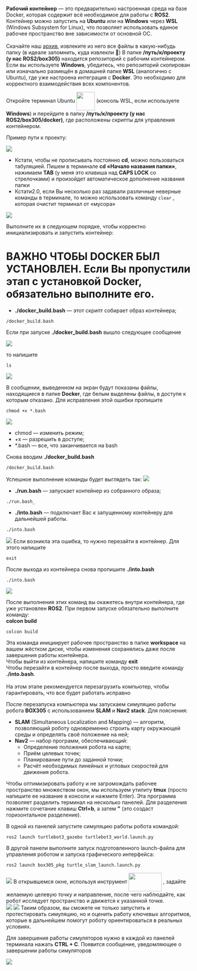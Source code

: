 __Рабочий контейнер__ — это предварительно настроенная среда на базе Docker, которая содержит всё необходимое для работы с __ROS2__. Контейнер можно запустить на __Ubuntu__ или на __Windows__ через __WSL__ (Windows Subsystem for Linux), что позволяет использовать единое рабочее пространство вне зависимости от основной ОС.<br>
<br>
Скачайте наш [архив](https://github.com/WWnotLL/ROS2_tutorial_305/blob/main/%D0%9E%D0%B6%D0%B8%D0%B2%D0%BB%D1%8F%D0%B5%D0%BC%20%D1%80%D0%BE%D0%B1%D0%BE%D1%82%D0%B0/box305.zip), извлеките из него все файлы в какую-нибудь папку (в идеале запомнить, куда извлекли 🙊)
В папке __/путь/к/проекту (у нас ROS2/box305)__ находится репозиторий с рабочим контейнером. Если вы используете __Windows__, убедитесь, что репозиторий скопирован или изначально размещён в домашней папке __WSL__ (аналогично с Ubuntu), где уже настроена интеграция с __Docker__. Это необходимо для корректного взаимодействия всех компонентов.<br>

Откройте терминал Ubuntu  <a href="url"><img src="https://github.com/WWnotLL/ROS2_tutorial_305/blob/main/Docker/Фото%20к%20инструкции/23.png" align="center" height="50" width="50" ></a>  (консоль WSL, если используете __Windows__) и перейдите в папку __/путь/к/проекту (у нас ROS2/box305/docker)__, где расположены скрипты для управления контейнером. 

Пример пути к проекту:

![](https://github.com/WWnotLL/ROS2_tutorial_305/blob/main/Docker/Фото%20к%20инструкции/10.png)

- Кстати, чтобы не прописывать постоянно __cd__, можно пользоваться табуляцией. Пишем в терминале __cd «Начало названия папки»__, нажимаем __TAB__ (у меня это клавиша над __CAPS LOCK__ со стрелочками) и произойдет автоматическое дополнение названия папки
- Кстати2.0, если Вы несколько раз задавали различные неверные команды в терминале, то можно использовать команду `clear` , которая очистит терминал от «мусора»

![](https://github.com/WWnotLL/ROS2_tutorial_305/blob/main/Docker/Фото%20к%20инструкции/15.png)

Выполните их в следующем порядке, чтобы корректно инициализировать и запустить контейнер:<br>
# ВАЖНО ЧТОБЫ __DOCKER__ БЫЛ УСТАНОВЛЕН. Если Вы пропустили этап с установкой __Docker__, обязательно выполните его.
- __./docker_build.bash__ — этот скрипт собирает образ контейнера;<br>
```
/docker_build.bash
```
Если при запуске __./docker_build.bash__ вышло следующее сообщение

![](https://github.com/WWnotLL/ROS2_tutorial_305/blob/main/Docker/Фото%20к%20инструкции/11.png)

то напишите 
```
ls
```
![](https://github.com/WWnotLL/ROS2_tutorial_305/blob/main/Docker/Фото%20к%20инструкции/12.png)

В сообщении, выведенном на экран будут показаны файлы, находящиеся в папке __Docker__, где белым выделены файлы, в доступе к которым отказано. Для исправления этой ошибки пропишите 
```
chmod +x *.bash
```
![](https://github.com/WWnotLL/ROS2_tutorial_305/blob/main/Docker/Фото%20к%20инструкции/13.png)

- chmod — изменить режим;
- +х — разрешить в доступе;
- *.bash — все, что заканчивается на bash

Снова вводим __./docker_build.bash__
```
/docker_build.bash
```

Успешное выполнение команды будет выглядеть так:
![](https://github.com/WWnotLL/ROS2_tutorial_305/blob/main/Docker/Фото%20к%20инструкции/16.png)
- __./run.bash__ — запускает контейнер из собранного образа;<br>
```
./run.bash_
```
- __./into.bash__ — подключает Вас к запущенному контейнеру для дальнейшей работы.<br>
```
./into.bash
```
![](https://github.com/WWnotLL/ROS2_tutorial_305/blob/main/Docker/Фото%20к%20инструкции/17.png)
Если возникла эта ошибка, то нужно перезайти в контейнер. Для этого напишите 
```
exit
```
После выхода из контейнера снова пропишите __./into.bash__
```
./into.bash
```
![](https://github.com/WWnotLL/ROS2_tutorial_305/blob/main/Docker/Фото%20к%20инструкции/18.png)

После выполнения этих команд вы окажетесь внутри контейнера, где уже установлен __ROS2__. При первом запуске обязательно выполните команду:<br>
__colcon build__
```
colcon build
```
Эта команда инициирует рабочее пространство в папке __workspace__ на вашем жёстком диске, чтобы изменения сохранялись даже после завершения работы контейнера.<br>
Чтобы выйти из контейнера, напишите команду __exit__ <br>
Чтобы перезайти в контейнер после выхода, просто введите команду __./into.bash__.<br>
<br>
На этом этапе рекомендуется перезагрузить компьютер, чтобы гарантировать, что все будет работать исправно

После перезапуска компьютера мы запускаем симуляцию работы робота __BOX305__ с использованием __SLAM__ и __Nav2 stack__. Для пояснения:
<br>
- __SLAM__ (Simultaneous Localization and Mapping) — алгоритм, позволяющий роботу одновременно строить карту окружающей среды и определять своё положение на ней;<br>
- __Nav2__ — набор программ, обеспечивающий: <br>
   - Определение положения робота на карте;<br>
   - Приём целевых точек;<br>
   - Планирование пути до заданной точки;<br>
   - Расчёт необходимых линейных и угловых скоростей для движения робота.<br>

Чтобы оптимизировать работу и не загромождать рабочее пространство множеством окон, мы используем утилиту __tmux__ (просто напишите ее название в консоли и нажмите Enter). Эта программа позволяет разделить терминал на несколько панелей. Для разделения нажмите сочетание клавиш __Ctrl+b__, а затем __"__ (это создаст горизонтальное разделение).<br>

В одной из панелей запустите симуляцию работы робота командой:<br>
```
ros2 launch turtlebot3_gazebo turtlebot3_world.launch.py
```
В другой панели выполните запуск подготовленного launch-файла для управления роботом и запуска графического интерфейса:<br>
```
ros2 launch box305_pkg turtle_slam_launch.launch.py
```
![](https://github.com/WWnotLL/ROS2_tutorial_305/blob/main/Docker/Фото%20к%20инструкции/19.png)
В открывшемся окне, используя инструмент <a href="url"><img src="https://github.com/WWnotLL/ROS2_tutorial_305/blob/main/Docker/Фото%20к%20инструкции/25.png" align="center" height="50" width="90" ></a>  , задайте желаемую целевую точку и направление, после чего наблюдайте, как робот исследует пространство и движется к указанной точке.<br>
![](https://github.com/WWnotLL/ROS2_tutorial_305/blob/main/Docker/Фото%20к%20инструкции/20.png)
![](https://github.com/WWnotLL/ROS2_tutorial_305/blob/main/Docker/Фото%20к%20инструкции/21.png)
Таким образом, вы сможете не только запустить и протестировать симуляцию, но и оценить работу ключевых алгоритмов, которые в дальнейшем помогут роботу ориентироваться в реальных условиях.

Для завершения работы симуляторов нужно в каждой из панелей терминала нажать __CTRL + C__. Появится сообщение, уведомляющее о завершении работы симуляторов

![](https://github.com/WWnotLL/ROS2_tutorial_305/blob/main/Docker/Фото%20к%20инструкции/22.png)

